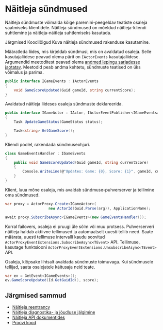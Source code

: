 <properties
   pageTitle="Usaldusväärne osalejate sündmused | Microsoft Azure'i"
   description="Sissejuhatus sündmuste teenuse struktuuri usaldusväärne osalejatele."
   services="service-fabric"
   documentationCenter=".net"
   authors="vturecek"
   manager="timlt"
   editor=""/>

<tags
   ms.service="service-fabric"
   ms.devlang="dotnet"
   ms.topic="article"
   ms.tgt_pltfrm="NA"
   ms.workload="NA"
   ms.date="08/30/2016"
   ms.author="amanbha"/>


# <a name="actor-events"></a>Näitleja sündmused
Näitleja sündmuste võimalda kõige paremini-peegeldav teatiste osaleja saatmiseks klientidele. Näitleja sündmused on mõeldud näitleja-kliendi suhtlemine ja näitleja-näitleja suhtlemiseks kasutada.

Järgmised Koodilõigud Kuva näitleja sündmused rakenduse kasutamine.

Määratleda liides, mis kirjeldab sündmusi, mis on avaldatud osaleja. Selle kasutajaliidese peavad olema pärit on `IActorEvents` kasutajaliidese. Argumendid meetoditest peavad olema [andmed lepingu sarjadesse jaotatav](service-fabric-reliable-actors-notes-on-actor-type-serialization.md). Meetodid peab andma kehtetu, sündmuste teatised on üks võimalus ja parima.

```csharp
public interface IGameEvents : IActorEvents
{
    void GameScoreUpdated(Guid gameId, string currentScore);
}
```

Avaldatud näitleja liideses osaleja sündmuste deklareerida.

```csharp
public interface IGameActor : IActor, IActorEventPublisher<IGameEvents>
{
    Task UpdateGameStatus(GameStatus status);

    Task<string> GetGameScore();
}
```

Kliendi poolel, rakendada sündmuseohjuri.

```csharp
class GameEventsHandler : IGameEvents
{
    public void GameScoreUpdated(Guid gameId, string currentScore)
    {
        Console.WriteLine(@"Updates: Game: {0}, Score: {1}", gameId, currentScore);
    }
}
```

Klient, luua mõne osaleja, mis avaldab sündmuse-puhverserver ja tellimine oma sündmused.

```csharp
var proxy = ActorProxy.Create<IGameActor>(
                    new ActorId(Guid.Parse(arg)), ApplicationName);

await proxy.SubscribeAsync<IGameEvents>(new GameEventsHandler());
```

Korral failovers, osaleja ei pruugi üle sõlm või muu protsess. Puhverserveri näitleja haldab aktiivne tellimused ja automaatselt uuesti tellib need. Saate määrata, uuesti tellimuse intervalli kaudu soovitud `ActorProxyEventExtensions.SubscribeAsync<TEvent>` API. Tellimuse, kasutage funktsiooni `ActorProxyEventExtensions.UnsubscribeAsync<TEvent>` API.

Osaleja, klõpsake lihtsalt avaldada sündmuste toimuvaga. Kui sündmusele tellijad, saata osalejatele käitusaja neid teate.

```csharp
var ev = GetEvent<IGameEvents>();
ev.GameScoreUpdated(Id.GetGuidId(), score);
```

## <a name="next-steps"></a>Järgmised sammud
 - [Näitleja reentrancy](service-fabric-reliable-actors-reentrancy.md)
 - [Näitleja diagnostika- ja jõudluse jälgimine](service-fabric-reliable-actors-diagnostics.md)
 - [Näitleja API dokumentides](https://msdn.microsoft.com/library/azure/dn971626.aspx)
 - [Proovi kood](https://github.com/Azure/servicefabric-samples)
